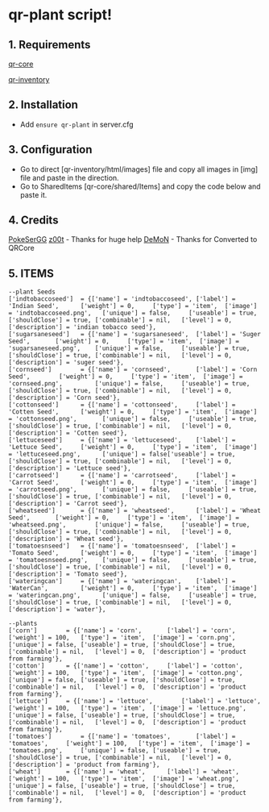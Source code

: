 # qr-plant script!

## 1. Requirements

[qr-core](https://github.com/QRCore-RedM-Re/qr-core)

[qr-inventory](https://github.com/QRCore-RedM-Re/qr-inventory)

## 2. Installation
- Add ```ensure qr-plant``` in server.cfg

## 3. Configuration
- Go to direct [qr-inventory/html/images] file and copy all images in [img] file and paste in the direction.
- Go to SharedItems [qr-core/shared/Items] and copy the code below and paste it.


## 4. Credits 

   [PokeSerGG](https://github.com/PokeSerGG)
   [z00t](https://github.com/z00t) - Thanks for huge help
   [DeMoN](https://github.com/DeMoN8O8) - Thanks for Converted to QRCore


## 5. ITEMS
    --plant Seeds
	['indtobaccoseed']	= {['name'] = 'indtobaccoseed',	['label'] = 'Indian Seed',		['weight'] = 0,		['type'] = 'item',	['image'] = 'indtobaccoseed.png',	['unique'] = false,		['useable'] = true,		['shouldClose'] = true,	['combinable'] = nil,	['level'] = 0,	['description'] = 'indian tobacco seed'},
	['sugarsaneseed']	= {['name'] = 'sugarsaneseed',	['label'] = 'Suger Seed',		['weight'] = 0,		['type'] = 'item',	['image'] = 'sugarsaneseed.png',	['unique'] = false,		['useable'] = true,		['shouldClose'] = true,	['combinable'] = nil,	['level'] = 0,	['description'] = 'suger seed'},
	['cornseed']		= {['name'] = 'cornseed',		['label'] = 'Corn Seed',		['weight'] = 0,		['type'] = 'item',	['image'] = 'cornseed.png',			['unique'] = false,		['useable'] = true,		['shouldClose'] = true,	['combinable'] = nil,	['level'] = 0,	['description'] = 'Corn seed'},
	['cottonseed']		= {['name'] = 'cottonseed',		['label'] = 'Cotten Seed',		['weight'] = 0,		['type'] = 'item',	['image'] = 'cottonseed.png',		['unique'] = false,		['useable'] = true,		['shouldClose'] = true,	['combinable'] = nil,	['level'] = 0,	['description'] = 'Cotten seed'},
	['lettuceseed']		= {['name'] = 'lettuceseed',	['label'] = 'Lettuce Seed',		['weight'] = 0,		['type'] = 'item',	['image'] = 'lettuceseed.png',		['unique'] = false['useable'] = true,		['shouldClose'] = true,	['combinable'] = nil,	['level'] = 0,	['description'] = 'Lettuce seed'},
	['carrotseed']		= {['name'] = 'carrotseed',		['label'] = 'Carrot Seed',		['weight'] = 0,		['type'] = 'item',	['image'] = 'carrotseed.png',		['unique'] = false,		['useable'] = true,		['shouldClose'] = true,	['combinable'] = nil,	['level'] = 0,	['description'] = 'Carrot seed'},
	['wheatseed']		= {['name'] = 'wheatseed',		['label'] = 'Wheat Seed',		['weight'] = 0,		['type'] = 'item',	['image'] = 'wheatseed.png',		['unique'] = false,		['useable'] = true,		['shouldClose'] = true,	['combinable'] = nil,	['level'] = 0,	['description'] = 'Wheat seed'},
	['tomatoesnseed']	= {['name'] = 'tomatoesnseed',	['label'] = 'Tomato Seed',		['weight'] = 0,		['type'] = 'item',	['image'] = 'tomatoesnseed.png',	['unique'] = false,		['useable'] = true,		['shouldClose'] = true,	['combinable'] = nil,	['level'] = 0,	['description'] = 'Tomato seed'},
	['wateringcan']		= {['name'] = 'wateringcan',	['label'] = 'WaterCan',			['weight'] = 0,		['type'] = 'item',	['image'] = 'wateringcan.png',		['unique'] = false,		['useable'] = true,			['shouldClose'] = true,	['combinable'] = nil,	['level'] = 0,	['description'] = 'water'},

	--plants
	['corn']		= {['name'] = 'corn',		['label'] = 'corn',		['weight'] = 100,	['type'] = 'item',	['image'] = 'corn.png',		['unique'] = false,	['useable'] = true,	['shouldClose'] = true,	['combinable'] = nil,	['level'] = 0,	['description'] = 'product from farming'},
	['cotton']		= {['name'] = 'cotton',		['label'] = 'cotton',		['weight'] = 100,	['type'] = 'item',	['image'] = 'cotton.png',		['unique'] = false,	['useable'] = true,	['shouldClose'] = true,	['combinable'] = nil,	['level'] = 0,	['description'] = 'product from farming'},
	['lettuce']		= {['name'] = 'lettuce',		['label'] = 'lettuce',		['weight'] = 100,	['type'] = 'item',	['image'] = 'lettuce.png',		['unique'] = false,	['useable'] = true,	['shouldClose'] = true,	['combinable'] = nil,	['level'] = 0,	['description'] = 'product from farming'},
	['tomatoes']		= {['name'] = 'tomatoes',		['label'] = 'tomatoes',		['weight'] = 100,	['type'] = 'item',	['image'] = 'tomatoes.png',		['unique'] = false,	['useable'] = true,	['shouldClose'] = true,	['combinable'] = nil,	['level'] = 0,	['description'] = 'product from farming'},
	['wheat']		= {['name'] = 'wheat',		['label'] = 'wheat',		['weight'] = 100,	['type'] = 'item',	['image'] = 'wheat.png',		['unique'] = false,	['useable'] = true,	['shouldClose'] = true,	['combinable'] = nil,	['level'] = 0,	['description'] = 'product from farming'},
